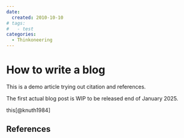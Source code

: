 ```yaml
---
date:
  created: 2010-10-10
# tags:
#   - test
categories:
  - Thinkoneering
---
```


# How to write a blog

This is a demo article trying out citation and references.

The first actual blog post is WIP to be released end of January 2025.

<!-- more -->

this[@knuth1984]

## References
